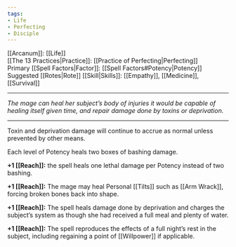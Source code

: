 ```yaml
---
tags:
- Life
- Perfecting
- Disciple
---
```


[[Arcanum]]: [[Life]]\
[[The 13 Practices|Practice]]: [[Practice of Perfecting|Perfecting]]\
Primary [[Spell Factors|Factor]]: [[Spell Factors#Potency|Potency]]\
Suggested [[Rotes|Rote]] [[Skill|Skills]]: [[Empathy]], [[Medicine]], [[Survival]]

---

_The mage can heal her subject’s body of injuries it would be capable of healing itself given time, and repair damage done by toxins or deprivation._

---

Toxin and deprivation damage will continue to accrue as normal unless prevented by other means.

Each level of Potency heals two boxes of bashing damage.

**+1 [[Reach]]:** the spell heals one lethal damage per Potency instead of two bashing.

**+1 [[Reach]]:** The mage may heal Personal [[Tilts]] such as [[Arm Wrack]], forcing broken bones back into shape.

**+1 [[Reach]]:** The spell heals damage done by deprivation and charges the subject’s system as though she had received a full meal and plenty of water.

**+1 [[Reach]]:** The spell reproduces the effects of a full night’s rest in the subject, including regaining a point of [[Willpower]] if applicable.